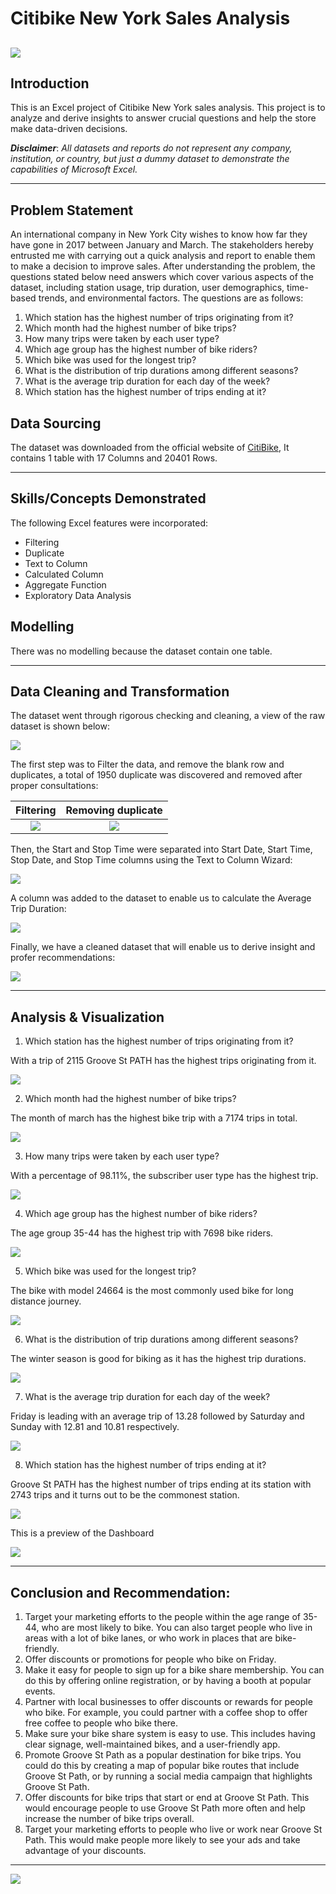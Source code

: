 # Citibike New York Sales Analysis

![](Header.jpg)
---

## Introduction

This is an Excel project of Citibike New York sales analysis. 
This project is to analyze and derive insights to answer crucial questions and help the store make data-driven decisions.

**_Disclaimer_**: _All datasets and reports do not represent any company, institution, or country, but just a dummy dataset to demonstrate the capabilities of Microsoft Excel._

---

## Problem Statement

An international company in New York City wishes to know how far they have gone in 2017 between January and March. The stakeholders hereby entrusted me with carrying out a quick analysis and report to enable them to make a decision to improve sales. After understanding the problem, the questions stated below need answers which cover various aspects of the dataset, including station usage, trip duration, user demographics, time-based trends, and environmental factors. The questions are as follows:

1. Which station has the highest number of trips originating from it?
2. Which month had the highest number of bike trips?
3. How many trips were taken by each user type?
4. Which age group has the highest number of bike riders?
5. Which bike was used for the longest trip?
6. What is the distribution of trip durations among different seasons?
7. What is the average trip duration for each day of the week?
8. Which station has the highest number of trips ending at it?

## Data Sourcing

The dataset was downloaded from the official website of [CitiBike](https://citibikenyc.com/homepage),
It contains 1 table with 17 Columns and 20401 Rows.

---

## Skills/Concepts Demonstrated

The following Excel features were incorporated:
- Filtering
- Duplicate
- Text to Column
- Calculated Column
- Aggregate Function
- Exploratory Data Analysis

## Modelling

There was no modelling because the dataset contain one table.

---

## Data Cleaning and Transformation

The dataset went through rigorous checking and cleaning, a view of the raw dataset is shown below:

![](RawData.jpg)

The first step was to Filter the data, and remove the blank row and duplicates, a total of 1950 duplicate was discovered and removed after proper consultations:

Filtering                               | Removing duplicate
:--------------------------------------:|:----------------------------------:
![](Filter.jpg)                         |   ![](RemovingDuplicates.jpg)

Then, the Start and Stop Time were separated into Start Date, Start Time, Stop Date, and Stop Time columns using the Text to Column Wizard:

![](SplittingColumn.jpg)

A column was added to the dataset to enable us to calculate the Average Trip Duration:

![](AverageTripDurationColumn.jpg)

Finally, we have a cleaned dataset that will enable us to derive insight and profer recommendations:

![](CleanedData.jpg)

---

## Analysis & Visualization

1. Which station has the highest number of trips originating from it?

With a trip of 2115 Groove St PATH has the highest trips originating from it. 

![](Top_10_Start_Station.jpg)

2. Which month had the highest number of bike trips?

The month of march has the highest bike trip with a 7174 trips in total.

![](Month.jpg)

3. How many trips were taken by each user type?

With a percentage of 98.11%, the subscriber user type has the highest trip. 

![](UserType.jpg)

4. Which age group has the highest number of bike riders?

The age group 35-44 has the highest trip with 7698 bike riders.

![](AgeGroup.jpg)

5. Which bike was used for the longest trip?

The bike with model 24664 is the most commonly used bike for long distance journey.

![](BikeModels.jpg)

6. What is the distribution of trip durations among different seasons?

The winter season is good for biking as it has the highest trip durations.

![](Trip_Duration_in_Season.jpg)

7. What is the average trip duration for each day of the week?

Friday is leading with an average trip of 13.28 followed by Saturday and Sunday with 12.81 and 10.81 respectively. 

![](Avearage_Trip_Duration_of_each_Day_of_the_Week.jpg)

8. Which station has the highest number of trips ending at it?

Groove St PATH has the highest number of trips ending at its station with 2743 trips and it turns out to be the commonest station.

![](ENDSTATION.png)

This is a preview of the Dashboard

![](DashBoard.jpg)

---

## Conclusion and Recommendation:

1. Target your marketing efforts to the people within the age range of 35-44, who are most likely to bike. You can also target people who live in areas with a lot of bike lanes, or who work in places that are bike-friendly.
2. Offer discounts or promotions for people who bike on Friday. 
3. Make it easy for people to sign up for a bike share membership. You can do this by offering online registration, or by having a booth at popular events.
4. Partner with local businesses to offer discounts or rewards for people who bike. For example, you could partner with a coffee shop to offer free coffee to people who bike there.
5. Make sure your bike share system is easy to use. This includes having clear signage, well-maintained bikes, and a user-friendly app.
6. Promote Groove St Path as a popular destination for bike trips. You could do this by creating a map of popular bike routes that include Groove St Path, or by running a social media campaign that highlights Groove St Path.
7. Offer discounts for bike trips that start or end at Groove St Path. This would encourage people to use Groove St Path more often and help increase the number of bike trips overall.
8. Target your marketing efforts to people who live or work near Groove St Path. This would make people more likely to see your ads and take advantage of your discounts.

---

![](ThankYou)
